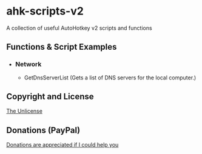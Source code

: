 # ahk-scripts-v2
 A collection of useful AutoHotkey v2 scripts and functions


## Functions & Script Examples

- ### Network
    - GetDnsServerList (Gets a list of DNS servers for the local computer.)


## Copyright and License
[The Unlicense](LICENSE)


## Donations (PayPal)
[Donations are appreciated if I could help you](https://www.paypal.me/smithz)